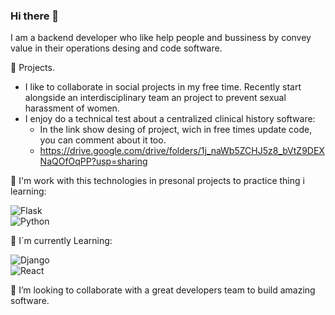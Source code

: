 ### Hi there 👋

I am a backend developer who like help people and bussiness by convey value in their operations desing and code software.

🔭 Projects.
- I like to collaborate in social projects in my free time. Recently start alongside an interdisciplinary team an project to prevent sexual harassment of women.
- I enjoy do a technical test about a centralized clinical history software:
  - In the link show desing of project, wich in free times update code, you can comment about it too.
  - https://drive.google.com/drive/folders/1j_naWb5ZCHJ5z8_bVtZ9DEXNaQOfOqPP?usp=sharing
  
 💼 I'm work with this technologies in presonal projects to practice thing i learning:
 
 ![Flask](https://img.shields.io/badge/Flask-3DDC84?style=for-the-badge&logo=flask&logoColor=white&labelColor=101010)</br>
 ![Python](https://img.shields.io/badge/Python-3DDC84?style=for-the-badge&logo=python&logoColor=white&labelColor=101010)</br>
 
 🌱 I´m currently Learning:

![Django](https://img.shields.io/badge/Django-3DDC84?style=for-the-badge&logo=django&logoColor=white&labelColor=101010)</br>
![React](https://img.shields.io/badge/React-3DDC84?style=for-the-badge&logo=react&logoColor=white&labelColor=101010)</br>

👯 I’m looking to collaborate with a great developers team to build amazing software.

<!--
**henrymorenoespitia/henrymorenoespitia** is a ✨ _special_ ✨ repository because its `README.md` (this file) appears on your GitHub profile.

Here are some ideas to get you started:

- 🔭 I’m currently working on ...
- 🌱 I’m currently learning ...
- 👯 I’m looking to collaborate on ...
- 🤔 I’m looking for help with ...
- 💬 Ask me about ...
- 📫 How to reach me: ...
- 😄 Pronouns: ...
- ⚡ Fun fact: ...
-->

